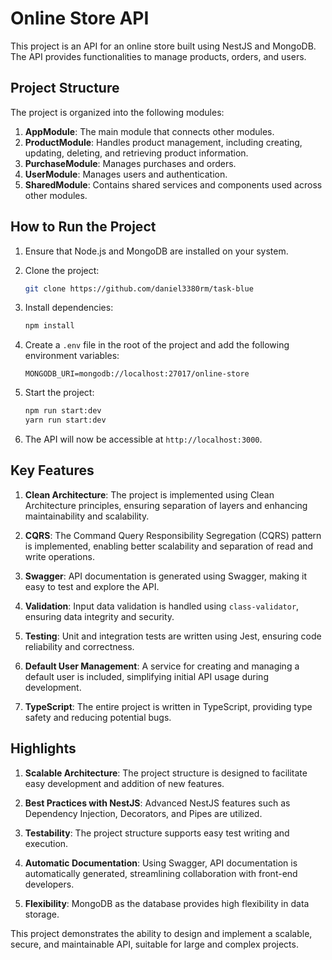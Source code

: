 # Online Store API

This project is an API for an online store built using NestJS and MongoDB. The API provides functionalities to manage products, orders, and users.

## Project Structure

The project is organized into the following modules:

1. **AppModule**: The main module that connects other modules.
2. **ProductModule**: Handles product management, including creating, updating, deleting, and retrieving product information.
3. **PurchaseModule**: Manages purchases and orders.
4. **UserModule**: Manages users and authentication.
5. **SharedModule**: Contains shared services and components used across other modules.

## How to Run the Project

1. Ensure that Node.js and MongoDB are installed on your system.

2. Clone the project:

   ```bash
   git clone https://github.com/daniel3380rm/task-blue
   ```

3. Install dependencies:

   ```bash
   npm install
   ```

4. Create a `.env` file in the root of the project and add the following environment variables:

   ```plaintext
   MONGODB_URI=mongodb://localhost:27017/online-store
   ```

5. Start the project:

   ```bash
   npm run start:dev
   yarn run start:dev
   ```

6. The API will now be accessible at `http://localhost:3000`.

## Key Features

1. **Clean Architecture**: The project is implemented using Clean Architecture principles, ensuring separation of layers and enhancing maintainability and scalability.

2. **CQRS**: The Command Query Responsibility Segregation (CQRS) pattern is implemented, enabling better scalability and separation of read and write operations.

3. **Swagger**: API documentation is generated using Swagger, making it easy to test and explore the API.

4. **Validation**: Input data validation is handled using `class-validator`, ensuring data integrity and security.

5. **Testing**: Unit and integration tests are written using Jest, ensuring code reliability and correctness.

6. **Default User Management**: A service for creating and managing a default user is included, simplifying initial API usage during development.

7. **TypeScript**: The entire project is written in TypeScript, providing type safety and reducing potential bugs.

## Highlights

1. **Scalable Architecture**: The project structure is designed to facilitate easy development and addition of new features.

2. **Best Practices with NestJS**: Advanced NestJS features such as Dependency Injection, Decorators, and Pipes are utilized.

3. **Testability**: The project structure supports easy test writing and execution.

4. **Automatic Documentation**: Using Swagger, API documentation is automatically generated, streamlining collaboration with front-end developers.

5. **Flexibility**: MongoDB as the database provides high flexibility in data storage.

This project demonstrates the ability to design and implement a scalable, secure, and maintainable API, suitable for large and complex projects.
